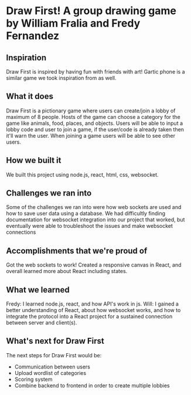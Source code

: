 # Draw First!  A group drawing game by William Fralia and Fredy Fernandez

## Inspiration
Draw First is inspired by having fun with friends with art!
Gartic phone is a similar game we took inspiration from as well.

## What it does
Draw First is a pictionary game where users can create/join a lobby of maximum of 8 people. Hosts of the game can choose a category for the game like animals, food, places, and objects. Users will be able to input a lobby code and user to join a game, if the user/code is already taken then it'll warn the user. When joining a game users will be able to see other users. 

## How we built it
We built this project using node.js, react, html, css, websocket.

## Challenges we ran into
Some of the challenges we ran into were how web sockets are used and how to save user data using a database. We had difficultly finding documentation for websocket integration into our project that worked, but eventually were able to troubleshoot the issues and make websocket connections

## Accomplishments that we're proud of
Got the web sockets to work!
Created a responsive canvas in React, and overall learned more about React including states.

## What we learned
Fredy: I learned node.js, react, and how API's work in js.
Will: I gained a better understanding of React,  about how websocket works, and how to integrate the protocol into a React project for a sustained connection between server and client(s).

## What's next for Draw First
The next steps for Draw First would be:
- Communication between users
- Upload wordlist of categories
- Scoring system
- Combine backend to frontend in order to create multiple lobbies 
